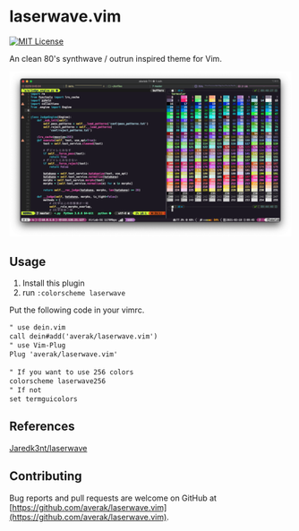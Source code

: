 # laserwave.vim

[![MIT License](http://img.shields.io/badge/license-MIT-blue.svg?style=flat)](LICENSE)

An clean 80's synthwave / outrun inspired theme for Vim.

![](./media/sample.png)

## Usage

1. Install this plugin
2. run `:colorscheme laserwave`

Put the following code in your vimrc.

```vim
" use dein.vim
call dein#add('averak/laserwave.vim')
" use Vim-Plug
Plug 'averak/laserwave.vim'

" If you want to use 256 colors
colorscheme laserwave256
" If not
set termguicolors
```

## References

[Jaredk3nt/laserwave](https://github.com/Jaredk3nt/laserwave)

## Contributing

Bug reports and pull requests are welcome on GitHub at [https://github.com/averak/laserwave.vim](https://github.com/averak/laserwave.vim).
